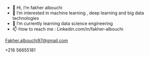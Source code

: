 - 👋 Hi, I’m fakher albouchi 
- 👀 I’m interested in machine learning , deep learning and big data technologies 
- 🌱 I’m currently learning data science engineering 
- 📫 How to reach me : 
Linkedin.com/in/fakher-albouchi

Fakher.albouchi97@gmail.com  

+216 56655181

<!---
fakher15/fakher15 is a ✨ special ✨ repository because its `README.md` (this file) appears on your GitHub profile.
You can click the Preview link to take a look at your changes.
--->
